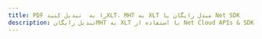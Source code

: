 ---title: PDF را به  تبدیل کنیدXLT، MHT به XLT مبدل رایگان یا Net SDKdescription: تبدیل رایگانMHT به XLT با استفاده از Net Cloud APIs & SDK همچنین اسناد PDF را در Cloud ایجاد، ویرایش و رندر کنید.---
